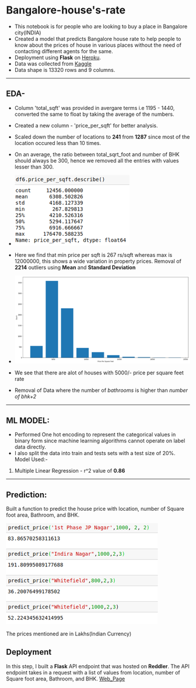 # Bangalore-house's-rate

- This notebook is for people who are looking to buy a place in Bangalore city(INDIA)
- Created a model that predicts Bangalore house rate to help people to know about the prices of house in various places without the need of contacting different agents for the same. 
- Deployment using **Flask** on [Heroku](https://bangalore-house-price.herokuapp.com/).
- Data was collected from [Kaggle](https://www.kaggle.com/amitabhajoy/bengaluru-house-price-data)
- Data shape is 13320 rows and 9 columns.
---
## EDA-
- Column 'total_sqft' was provided in avergare terms i.e 1195 - 1440, converted the same to float by taking the average of the numbers.
- Created a new column - 'price_per_sqft' for better analysis.
- Scaled down the number of locations to **241** from **1287** since most of the location occured less than 10 times.
- On an average, the ratio between total_sqrt_foot and number of BHK should always be 300, hence we removed all the entries with values lesser than 300.

- ![](/Images/p1.png)

- Here we find that min price per sqft is 267 rs/sqft whereas max is 12000000, this shows a wide variation in property prices. Removal of **2214** outliers using **Mean** and **Standard Deviation**

- ![](/Images/download%20(4).png)

- We see that there are alot of houses with 5000/- price per square feet rate
- Removal of Data where the number of *bathrooms* is higher than *number of bhk+2*
---
## ML MODEL:
- Performed One hot encoding to represent the categorical values in binary form since machine learning algorithms cannot operate on label data directly.
-  I also split the data into train and tests sets with a test size of 20%.
Model Used:- 
1. Multiple Linear Regression - r^2 value of **0.86**
---
## Prediction:
Built a function to predict the house price with location, number of Square foot area, Bathroom, and BHK.

![](/Images/Pre1.png)

The prices mentioned are in Lakhs(Indian Currency)

## Deployment
In this step, I built a **Flask** API endpoint that was hosted on **Reddler**. The API endpoint takes in a request with a list of values from location, number of Square foot area, Bathroom, and BHK.
[Web_Page](https://bangalore-house-price.herokuapp.com/)